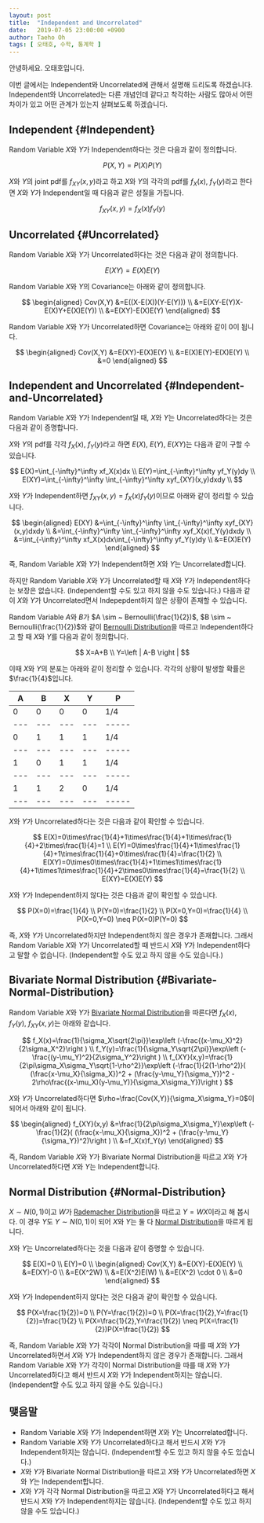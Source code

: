 ```yaml
---
layout: post
title:  "Independent and Uncorrelated"
date:   2019-07-05 23:00:00 +0900
author: Taeho Oh
tags: [ 오태호, 수학, 통계학 ]
---
```

안녕하세요. 오태호입니다.

이번 글에서는 Independent와 Uncorrelated에 관해서 설명해 드리도록 하겠습니다. Independent와 Uncorrelated는 다른 개념인데 같다고 착각하는 사람도 많아서 어떤 차이가 있고 어떤 관계가 있는지 살펴보도록 하겠습니다.

## Independent {#Independent}
Random Variable $X$와 $Y$가 Independent하다는 것은 다음과 같이 정의합니다.

$$
P(X,Y)=P(X)P(Y)
$$

$X$와 $Y$의 joint pdf를 $f_{XY}(x,y)$라고 하고 $X$와 $Y$의 각각의 pdf를 $f_X(x)$, $f_Y(y)$라고 한다면 $X$와 $Y$가 Independent일 때 다음과 같은 성질을 가집니다.

$$
f_{XY}(x,y)=f_X(x)f_Y(y)
$$

## Uncorrelated {#Uncorrelated}
Random Variable $X$와 $Y$가 Uncorrelated하다는 것은 다음과 같이 정의합니다.

$$
E(XY)=E(X)E(Y)
$$

Random Variable $X$와 $Y$의 Covariance는 아래와 같이 정의합니다.

$$
\begin{aligned}
Cov(X,Y)
&=E((X-E(X))(Y-E(Y))) \\
&=E(XY-E(Y)X-E(X)Y+E(X)E(Y)) \\
&=E(XY)-E(X)E(Y)
\end{aligned}
$$

Random Variable $X$와 $Y$가 Uncorrelated하면 Covariance는 아래와 같이 $0$이 됩니다.

$$
\begin{aligned}
Cov(X,Y)
&=E(XY)-E(X)E(Y) \\
&=E(X)E(Y)-E(X)E(Y) \\
&=0
\end{aligned}
$$

## Independent and Uncorrelated {#Independent-and-Uncorrelated}
Random Variable $X$와 $Y$가 Independent일 때, $X$와 $Y$는 Uncorrelated하다는 것은 다음과 같이 증명합니다.

$X$와 $Y$의 pdf를 각각 $f_X(x)$, $f_Y(y)$라고 하면 $E(X)$, $E(Y)$, $E(XY)$는 다음과 같이 구할 수 있습니다.

$$
E(X)=\int_{-\infty}^\infty xf_X(x)dx \\
E(Y)=\int_{-\infty}^\infty yf_Y(y)dy \\
E(XY)=\int_{-\infty}^\infty \int_{-\infty}^\infty xyf_{XY}(x,y)dxdy \\
$$

$X$와 $Y$가 Independent하면 $f_{XY}(x,y)=f_X(x)f_Y(y)$이므로 아래와 같이 정리할 수 있습니다.

$$
\begin{aligned}
E(XY)
&=\int_{-\infty}^\infty \int_{-\infty}^\infty xyf_{XY}(x,y)dxdy \\
&=\int_{-\infty}^\infty \int_{-\infty}^\infty xyf_X(x)f_Y(y)dxdy \\
&=\int_{-\infty}^\infty xf_X(x)dx\int_{-\infty}^\infty yf_Y(y)dy \\
&=E(X)E(Y)
\end{aligned}
$$

즉, Random Variable $X$와 $Y$가 Independent하면 $X$와 $Y$는 Uncorrelated합니다.

하지만 Random Variable $X$와 $Y$가 Uncorrelated할 때 $X$와 $Y$가 Independent하다는 보장은 없습니다. (Independent할 수도 있고 하지 않을 수도 있습니다.) 다음과 같이 $X$와 $Y$가 Uncorrelated면서 Indepepdent하지 않은 상황이 존재할 수 있습니다.

Random Variable $A$와 $B$가 $A \sim ~ Bernoulli(\frac{1}{2})$, $B \sim ~ Bernoulli(\frac{1}{2})$와 같이 [Bernoulli Distribution](/techblog/Derivation-of-the-Probability-Distribution-Functions#Bernoulli)을 따르고 Independent하다고 할 때 $X$와 $Y$를 다음과 같이 정의합니다.

$$
X=A+B \\
Y=\left | A-B \right |
$$

이때 $X$와 $Y$의 분포는 아래와 같이 정리할 수 있습니다. 각각의 상황이 발생할 확률은 $\frac{1}{4}$입니다.

| A | B | X | Y |   P |
|---|---|---|---|-----|
| 0 | 0 | 0 | 0 | 1/4 |
|---|---|---|---|-----|
| 0 | 1 | 1 | 1 | 1/4 |
|---|---|---|---|-----|
| 1 | 0 | 1 | 1 | 1/4 |
|---|---|---|---|-----|
| 1 | 1 | 2 | 0 | 1/4 |
|---|---|---|---|-----|

$X$와 $Y$가 Uncorrelated하다는 것은 다음과 같이 확인할 수 있습니다.

$$
E(X)=0\times\frac{1}{4}+1\times\frac{1}{4}+1\times\frac{1}{4}+2\times\frac{1}{4}=1 \\
E(Y)=0\times\frac{1}{4}+1\times\frac{1}{4}+1\times\frac{1}{4}+0\times\frac{1}{4}=\frac{1}{2} \\
E(XY)=0\times0\times\frac{1}{4}+1\times1\times\frac{1}{4}+1\times1\times\frac{1}{4}+2\times0\times\frac{1}{4}=\frac{1}{2} \\
E(XY)=E(X)E(Y)
$$

$X$와 $Y$가 Independent하지 않다는 것은 다음과 같이 확인할 수 있습니다.

$$
P(X=0)=\frac{1}{4} \\
P(Y=0)=\frac{1}{2} \\
P(X=0,Y=0)=\frac{1}{4} \\
P(X=0,Y=0) \neq P(X=0)P(Y=0)
$$

즉, $X$와 $Y$가 Uncorrelated하지만 Independent하지 않은 경우가 존재합니다. 그래서 Random Variable $X$와 $Y$가 Uncorrelated할 때 반드시 $X$와 $Y$가 Independent하다고 말할 수 없습니다. (Independent할 수도 있고 하지 않을 수도 있습니다.)

## Bivariate Normal Distribution {#Bivariate-Normal-Distribution}

Random Variable $X$와 $Y$가 [Bivariate Normal Distribution](/techblog/Derivation-of-the-Multivariate-Normal-Distribution#Bivariate-Normal-Distribution)을 따른다면 $f_X(x)$, $f_Y(y)$, $f_{XY}(x,y)$는 아래와 같습니다.

$$
f_X(x)=\frac{1}{\sigma_X\sqrt{2\pi}}\exp\left (-\frac{(x-\mu_X)^2}{2\sigma_X^2}\right ) \\
f_Y(y)=\frac{1}{\sigma_Y\sqrt{2\pi}}\exp\left (-\frac{(y-\mu_Y)^2}{2\sigma_Y^2}\right ) \\
f_{XY}(x,y)=\frac{1}{2\pi\sigma_X\sigma_Y\sqrt{1-\rho^2}}\exp\left (-\frac{1}{2(1-\rho^2)}( (\frac{x-\mu_X}{\sigma_X})^2 + (\frac{y-\mu_Y}{\sigma_Y})^2 - 2\rho\frac{(x-\mu_X)(y-\mu_Y)}{\sigma_X\sigma_Y})\right )
$$

$X$와 $Y$가 Uncorrelated하다면 $\rho=\frac{Cov(X,Y)}{\sigma_X\sigma_Y}=0$이 되어서 아래와 같이 됩니다.

$$
\begin{aligned}
f_{XY}(x,y)
&=\frac{1}{2\pi\sigma_X\sigma_Y}\exp\left (-\frac{1}{2}( (\frac{x-\mu_X}{\sigma_X})^2 + (\frac{y-\mu_Y}{\sigma_Y})^2)\right ) \\
&=f_X(x)f_Y(y)
\end{aligned}
$$

즉, Random Variable $X$와 $Y$가 Bivariate Normal Distribution을 따르고 $X$와 $Y$가 Uncorrelated하다면 $X$와 $Y$는 Independent합니다.

## Normal Distribution {#Normal-Distribution}

$X \sim N(0,1)$이고 $W$가 [Rademacher Distribution](/techblog/Derivation-of-the-Probability-Distribution-Functions#Rademacher)을 따르고 $Y=WX$이라고 해 봅시다. 이 경우 $Y$도 $Y \sim N(0,1)$이 되어 $X$와 $Y$는 둘 다 [Normal Distribution](/techblog/Derivation-of-the-Probability-Distribution-Functions#Normal)을 따르게 됩니다.

$X$와 $Y$는 Uncorrelated하다는 것을 다음과 같이 증명할 수 있습니다.

$$
E(X)=0 \\
E(Y)=0 \\
\begin{aligned}
Cov(X,Y)
&=E(XY)-E(X)E(Y) \\
&=E(XY)-0 \\
&=E(X^2W) \\
&=E(X^2)E(W) \\
&=E(X^2) \cdot 0 \\
&=0
\end{aligned}
$$

$X$와 $Y$가 Independent하지 않다는 것은 다음과 같이 확인할 수 있습니다.

$$
P(X=\frac{1}{2})=0 \\
P(Y=\frac{1}{2})=0 \\
P(X=\frac{1}{2},Y=\frac{1}{2})=\frac{1}{2} \\
P(X=\frac{1}{2},Y=\frac{1}{2}) \neq P(X=\frac{1}{2})P(X=\frac{1}{2})
$$

즉, Random Variable $X$와 $Y$가 각각이 Normal Distribution을 따를 때 $X$와 $Y$가 Uncorrelated하면서 $X$와 $Y$가 Independent하지 않은 경우가 존재합니다. 그래서 Random Variable $X$와 $Y$가 각각이 Normal Distribution을 따를 때 $X$와 $Y$가 Uncorrelated하다고 해서 반드시 $X$와 $Y$가 Independent하지는 않습니다. (Independent할 수도 있고 하지 않을 수도 있습니다.)

## 맺음말
* Random Variable $X$와 $Y$가 Independent하면 $X$와 $Y$는 Uncorrelated합니다.
* Random Variable $X$와 $Y$가 Uncorrelated하다고 해서 반드시 $X$와 $Y$가 Independent하지는 않습니다. (Independent할 수도 있고 하지 않을 수도 있습니다.)
* $X$와 $Y$가 Bivariate Normal Distribution을 따르고 $X$와 $Y$가 Uncorrelated하면 $X$와 $Y$는 Independent합니다.
* $X$와 $Y$가 각각 Normal Distribution을 따르고 $X$와 $Y$가 Uncorrelated하다고 해서 반드시 $X$와 $Y$가 Independent하지는 않습니다. (Independent할 수도 있고 하지 않을 수도 있습니다.)
